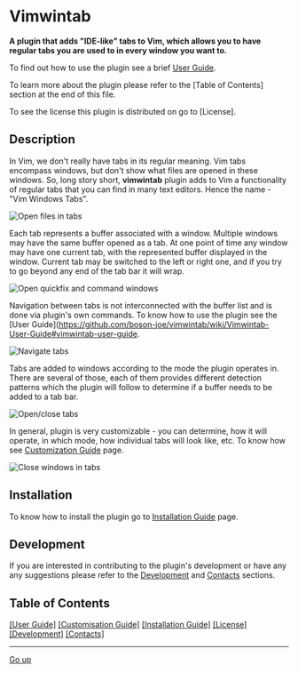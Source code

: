Vimwintab
=========

**A plugin that adds "IDE-like" tabs to Vim, which allows you to have regular
tabs you are used to in every window you want to.**

To find out how to use the plugin see a brief [User Guide](https://github.com/boson-joe/vimwintab/wiki/Vimwintab-User-Guide#vimwintab-user-guide).

To learn more about the plugin please refer to the [Table of Contents] section at the end of this file.

To see the license this plugin is distributed on go to [License].

Description
----------

In Vim, we don't really have tabs in its regular meaning. Vim tabs encompass windows, but don't show what files are opened in these windows. So, long story short, **vimwintab** plugin adds to Vim a functionality of regular tabs that you can find in many text editors. Hence the name - "Vim Windows Tabs".

![Open files in tabs]()

Each tab represents a buffer associated with a window. Multiple windows may have the same buffer opened as a tab. At one point of time any window may have 
one current tab, with the represented buffer displayed in the window. Current tab may be switched to the left or right one, and if you try to go beyond any end of the tab bar it will wrap.

![Open quickfix and command windows]()

Navigation between tabs is not interconnected with the buffer list and is done via plugin's own commands. To know how to use the plugin see the [User Guide](https://github.com/boson-joe/vimwintab/wiki/Vimwintab-User-Guide#vimwintab-user-guide.

![Navigate tabs]()

Tabs are added to windows according to the mode the plugin operates in. There are several of those, each of them provides different detection patterns which the plugin will follow to determine if a buffer needs to be added to a tab bar.

![Open/close tabs]()

In general, plugin is very customizable - you can determine, how it will operate, in which mode, how individual tabs will look like, etc. To know how see [Customization Guide](https://github.com/boson-joe/vimwintab/wiki/Vimwintab-customization-guide#vimwintab-customization-guide) page.

![Close windows in tabs]()

Installation
------------

To know how to install the plugin go to [Installation Guide](https://github.com/boson-joe/vimwintab/wiki/_new#vimwintab-installation-guide) page.

Development
-----------

If you are interested in contributing to the plugin's development or have any any suggestions please refer to the [Development](https://github.com/boson-joe/vimwintab/wiki/Vimwintab-development#vimwintab-development) and [Contacts](https://github.com/boson-joe/vimwintab/wiki/Vimwintab-contacts#vimwintab-contacts) sections.

Table of Contents
-----------------

[[User Guide]](https://github.com/boson-joe/vimwintab/wiki/Vimwintab-User-Guide#vimwintab-user-guide) [[Customisation Guide]](https://github.com/boson-joe/vimwintab/wiki/Vimwintab-customization-guide#vimwintab-customization-guide) [[Installation Guide]](https://github.com/boson-joe/vimwintab/wiki/_new#vimwintab-installation-guide) [[License]]() [[Development]](https://github.com/boson-joe/vimwintab/wiki/Vimwintab-development#vimwintab-development) [[Contacts]](https://github.com/boson-joe/vimwintab/wiki/Vimwintab-contacts#vimwintab-contacts)

-----

[Go up]()
